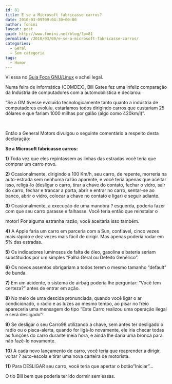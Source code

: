 ```yaml
---
id: 81
title: E se a Microsoft fabricasse carros?
date: 2010-03-09T09:04:30+00:00
author: fonini
layout: post
guid: http://www.fonini.net/blog/?p=81
permalink: /2010/03/09/e-se-a-microsoft-fabricasse-carros/
categories:
  - Geral
  - Sem categoria
tags:
  - Humor
---
```

Vi essa no <a href="http://focalinux.cipsga.org.br/" rel="externo nofollow">Guia Foca GNU/Linux</a> e achei legal.

Numa feira de informática (COMDEX), Bill Gates fez uma infeliz comparação da Indústria de computadores com a automobilística e declarou:
	  
&#8220;Se a GM tivesse evoluído tecnologicamente tanto quanto a indústria de computadores evoluiu, estaríamos todos dirigindo carros que custariam 25 dólares e que fariam 1000 milhas por galão (algo como 420km/l)&#8221;.
	  
&nbsp;
	  
Então a General Motors divulgou o seguinte comentário a respeito desta declaração:

**Se a Microsoft fabricasse carros:**

**1)** Toda vez que eles repintassem as linhas das estradas você teria que comprar um carro novo.

**2)** Ocasionalmente, dirigindo a 100 Km/h, seu carro, de repente, morreria na auto-estrada sem nenhuma razão aparente, e você teria apenas que aceitar isso, religá-lo (desligar o carro, tirar a chave do contato, fechar o vidro, sair do carro, fechar e trancar a porta, abrir e entrar no carro, sentar-se ao banco, abrir o vidro, colocar a chave no contato e ligar) e seguir adiante.

**3)** Ocasionalmente, a execução de uma manobra ? esquerda, poderia fazer com que seu carro parasse e falhasse. Você teria então que reinstalar o
	  
motor! Por alguma estranha razão, você aceitaria isso também.

**4)** A Apple faria um carro em parceria com a Sun, confiável, cinco vezes mais rápido e dez vezes mais fácil de dirigir. Mas apenas poderia rodar em 5% das estradas.

**5)** Os indicadores luminosos de falta de óleo, gasolina e bateria seriam substituídos por um simples &#8220;Falha Geral ou Defeito Genérico&#8221;.

**6)** Os novos assentos obrigariam a todos terem o mesmo tamanho &#8220;default&#8221; de bunda.

**7)** Em um acidente, o sistema de airbag poderia lhe perguntar: &#8220;Você tem certeza?&#8221; antes de entrar em ação.

**8)** No meio de uma descida pronunciada, quando você ligar o ar condicionado, o rádio e as luzes ao mesmo tempo, ao pisar no freio apareceria uma mensagem do tipo &#8220;Este Carro realizou uma operação ilegal e será desligado&#8221;!

**9)** Se desligar o seu Carro98 utilizando a chave, sem antes ter desligado o radio ou o pisca-alerta, quando for ligá-lo novamente, ele iria checar todas as funções do carro durante meia hora, e ainda lhe daria uma bronca para não fazê-lo novamente.

**10)** A cada novo lançamento de carro, você teria que reaprender a dirigir, voltar ? auto-escola e tirar uma nova carteira de motorista.

**11)** Para DESLIGAR seu carro, você teria que apertar o botão&#8221;Iniciar&#8221;&#8230;

O tio Bill bem que poderia ter ido dormir sem essas.